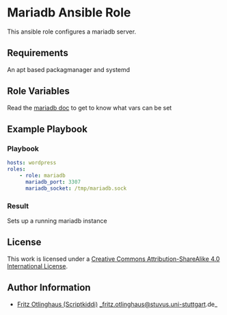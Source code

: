 # Mariadb Ansible Role

This ansible role configures a mariadb server.


## Requirements

An apt based packagmanager and systemd


## Role Variables

Read the [mariadb doc](https://mariadb.com/kb/en/mariadb/server-system-variables/) to get to know what vars can be set


## Example Playbook


### Playbook

```yml
hosts: wordpress
roles:
    - role: mariadb
      mariadb_port: 3307
      mariadb_socket: /tmp/mariadb.sock
```


### Result

Sets up a running mariadb instance


## License

This work is licensed under a [Creative Commons Attribution-ShareAlike 4.0 International License](http://creativecommons.org/licenses/by-sa/4.0/).


## Author Information

 * [Fritz Otlinghaus (Scriptkiddi)](https://github.com/Scriptkiddi) _fritz.otlinghaus@stuvus.uni-stuttgart.de_
